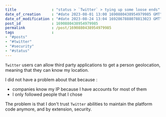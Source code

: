 ```yaml
---
title                : "status > `Twitter` > tying up some loose ends"
date_of_creation     : "#date 2023-08-01 13:00 1690880438954979985 GMT"
date_of_modification : "#date 2023-08-24 13:04 1692867888078813023 GMT"
post_id              : 1690880438954979985
permalink            : /post/1690880438954979985
tags                 :
- "#posts"
- "#twitter"
- "#security"
- "#status"
---
```


`Twitter` users can allow third party applications to get a person geolocation, meaning that they can know my location.

I did not have a problem about that because :
- companies know my IP because I have accounts for most of them
- I only followed people that I chose

The problem is that I don't trust `Twitter` abilities to maintain the platform code anymore, and by extension, security. 
